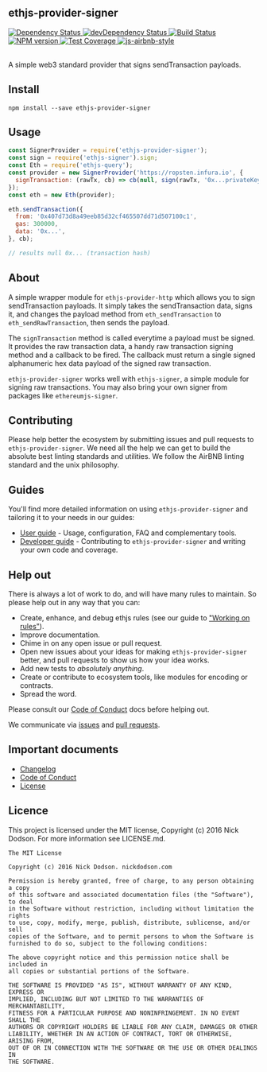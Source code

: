 ## ethjs-provider-signer

<div>
  <!-- Dependency Status -->
  <a href="https://david-dm.org/ethjs/ethjs-provider-signer">
    <img src="https://david-dm.org/ethjs/ethjs-provider-signer.svg"
    alt="Dependency Status" />
  </a>

  <!-- devDependency Status -->
  <a href="https://david-dm.org/ethjs/ethjs-provider-signer#info=devDependencies">
    <img src="https://david-dm.org/ethjs/ethjs-provider-signer/dev-status.svg" alt="devDependency Status" />
  </a>

  <!-- Build Status -->
  <a href="https://travis-ci.org/ethjs/ethjs-provider-signer">
    <img src="https://travis-ci.org/ethjs/ethjs-provider-signer.svg"
    alt="Build Status" />
  </a>

  <!-- NPM Version -->
  <a href="https://www.npmjs.org/package/ethjs-provider-signer">
    <img src="http://img.shields.io/npm/v/ethjs-provider-signer.svg"
    alt="NPM version" />
  </a>

  <!-- Test Coverage -->
  <a href="https://coveralls.io/r/ethjs/ethjs-provider-signer">
    <img src="https://coveralls.io/repos/github/ethjs/ethjs-provider-signer/badge.svg" alt="Test Coverage" />
  </a>

  <!-- Javascript Style -->
  <a href="http://airbnb.io/javascript/">
    <img src="https://img.shields.io/badge/code%20style-airbnb-brightgreen.svg" alt="js-airbnb-style" />
  </a>
</div>

<br />

A simple web3 standard provider that signs sendTransaction payloads.

## Install

```
npm install --save ethjs-provider-signer
```

## Usage

```js
const SignerProvider = require('ethjs-provider-signer');
const sign = require('ethjs-signer').sign;
const Eth = require('ethjs-query');
const provider = new SignerProvider('https://ropsten.infura.io', {
  signTransaction: (rawTx, cb) => cb(null, sign(rawTx, '0x...privateKey...')),
});
const eth = new Eth(provider);

eth.sendTransaction({
  from: '0x407d73d8a49eeb85d32cf465507dd71d507100c1',
  gas: 300000,
  data: '0x...',
}, cb);

// results null 0x... (transaction hash)
```

## About

A simple wrapper module for `ethjs-provider-http` which allows you to sign sendTransaction payloads. It simply takes the sendTransaction data, signs it, and changes the payload method from `eth_sendTransaction` to `eth_sendRawTransaction`, then sends the payload.

The `signTransaction` method is called everytime a payload must be signed. It provides the raw transaction data, a handy raw transaction signing method and a callback to be fired. The callback must return a single signed alphanumeric hex data payload of the signed raw transaction.

`ethjs-provider-signer` works well with `ethjs-signer`, a simple module for signing raw transactions. You may also bring your own signer from packages like `ethereumjs-signer`.

## Contributing

Please help better the ecosystem by submitting issues and pull requests to `ethjs-provider-signer`. We need all the help we can get to build the absolute best linting standards and utilities. We follow the AirBNB linting standard and the unix philosophy.

## Guides

You'll find more detailed information on using `ethjs-provider-signer` and tailoring it to your needs in our guides:

- [User guide](docs/user-guide.md) - Usage, configuration, FAQ and complementary tools.
- [Developer guide](docs/developer-guide.md) - Contributing to `ethjs-provider-signer` and writing your own code and coverage.

## Help out

There is always a lot of work to do, and will have many rules to maintain. So please help out in any way that you can:

- Create, enhance, and debug ethjs rules (see our guide to ["Working on rules"](./github/CONTRIBUTING.md)).
- Improve documentation.
- Chime in on any open issue or pull request.
- Open new issues about your ideas for making `ethjs-provider-signer` better, and pull requests to show us how your idea works.
- Add new tests to *absolutely anything*.
- Create or contribute to ecosystem tools, like modules for encoding or contracts.
- Spread the word.

Please consult our [Code of Conduct](CODE_OF_CONDUCT.md) docs before helping out.

We communicate via [issues](https://github.com/ethjs/ethjs-provider-signer/issues) and [pull requests](https://github.com/ethjs/ethjs-provider-signer/pulls).

## Important documents

- [Changelog](CHANGELOG.md)
- [Code of Conduct](CODE_OF_CONDUCT.md)
- [License](https://raw.githubusercontent.com/ethjs/ethjs-provider-signer/master/LICENSE)

## Licence

This project is licensed under the MIT license, Copyright (c) 2016 Nick Dodson. For more information see LICENSE.md.

```
The MIT License

Copyright (c) 2016 Nick Dodson. nickdodson.com

Permission is hereby granted, free of charge, to any person obtaining a copy
of this software and associated documentation files (the "Software"), to deal
in the Software without restriction, including without limitation the rights
to use, copy, modify, merge, publish, distribute, sublicense, and/or sell
copies of the Software, and to permit persons to whom the Software is
furnished to do so, subject to the following conditions:

The above copyright notice and this permission notice shall be included in
all copies or substantial portions of the Software.

THE SOFTWARE IS PROVIDED "AS IS", WITHOUT WARRANTY OF ANY KIND, EXPRESS OR
IMPLIED, INCLUDING BUT NOT LIMITED TO THE WARRANTIES OF MERCHANTABILITY,
FITNESS FOR A PARTICULAR PURPOSE AND NONINFRINGEMENT. IN NO EVENT SHALL THE
AUTHORS OR COPYRIGHT HOLDERS BE LIABLE FOR ANY CLAIM, DAMAGES OR OTHER
LIABILITY, WHETHER IN AN ACTION OF CONTRACT, TORT OR OTHERWISE, ARISING FROM,
OUT OF OR IN CONNECTION WITH THE SOFTWARE OR THE USE OR OTHER DEALINGS IN
THE SOFTWARE.
```
